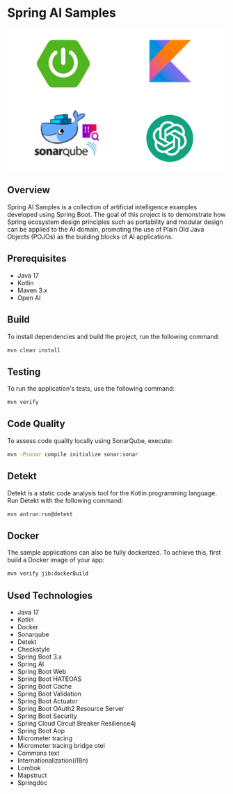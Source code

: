 # Spring AI Samples

![Spring Boot AI Samples](https://github.com/susimsek/spring-ai-samples/blob/main/images/introduction.png)

## Overview

Spring AI Samples is a collection of artificial intelligence examples developed using Spring Boot. The goal of this project is to demonstrate how Spring ecosystem design principles such as portability and modular design can be applied to the AI domain, promoting the use of Plain Old Java Objects (POJOs) as the building blocks of AI applications.

## Prerequisites

- Java 17
- Kotlin
- Maven 3.x
- Open AI

## Build

To install dependencies and build the project, run the following command:

```sh
mvn clean install
```

## Testing

To run the application's tests, use the following command:

```sh
mvn verify
```

## Code Quality

To assess code quality locally using SonarQube, execute:

```sh
mvn -Psonar compile initialize sonar:sonar
```

## Detekt

Detekt is a static code analysis tool for the Kotlin programming language. Run Detekt with the following command:

```sh
mvn antrun:run@detekt
```

## Docker

The sample applications can also be fully dockerized. To achieve this, first build a Docker image of your app:

```sh
mvn verify jib:dockerBuild
```

## Used Technologies

- Java 17
- Kotlin
- Docker
- Sonarqube
- Detekt
- Checkstyle
- Spring Boot 3.x
- Spring AI
- Spring Boot Web
- Spring Boot HATEOAS
- Spring Boot Cache
- Spring Boot Validation
- Spring Boot Actuator
- Spring Boot OAuth2 Resource Server
- Spring Boot Security
- Spring Cloud Circuit Breaker Resilience4j
- Spring Boot Aop
- Micrometer tracing
- Micrometer tracing bridge otel
- Commons text
- Internationalization(i18n)
- Lombok
- Mapstruct
- Springdoc